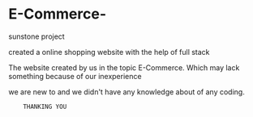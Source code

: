 # E-Commerce-
sunstone project


created a online shopping website with the help of full stack

The website created by us in the topic E-Commerce. Which may lack something because of our inexperience

we are new to and we didn't have any knowledge about of any coding.

        THANKING YOU
